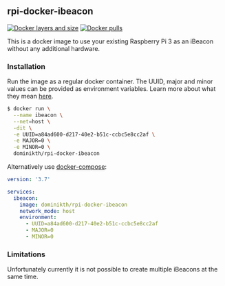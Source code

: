 ## rpi-docker-ibeacon

[![Docker layers and size](https://images.microbadger.com/badges/image/dominikth/rpi-docker-ibeacon.svg)](https://hub.docker.com/r/dominikth/rpi-docker-ibeacon)
[![Docker pulls](https://img.shields.io/docker/pulls/dominikth/rpi-docker-ibeacon.svg)](https://hub.docker.com/r/dominikth/rpi-docker-ibeacon)

This is a docker image to use your existing Raspberry Pi 3 as an iBeacon without any additional hardware.

### Installation

Run the image as a regular docker container. The UUID, major and minor values can be provided as environment variables. Learn more about what they mean [here](https://developer.apple.com/ibeacon/Getting-Started-with-iBeacon.pdf).

```bash
$ docker run \
  --name ibeacon \
  --net=host \
  -dit \
  -e UUID=a84ad600-d217-40e2-b51c-ccbc5e8cc2af \
  -e MAJOR=0 \
  -e MINOR=0 \
  dominikth/rpi-docker-ibeacon
```

Alternatively use [docker-compose](https://docs.docker.com/compose/):
```yaml
version: '3.7'

services:
  ibeacon:
    image: dominikth/rpi-docker-ibeacon
    network_mode: host
    environment:
      - UUID=a84ad600-d217-40e2-b51c-ccbc5e8cc2af
      - MAJOR=0
      - MINOR=0
```

### Limitations

Unfortunately currently it is not possible to create multiple iBeacons at the same time.
